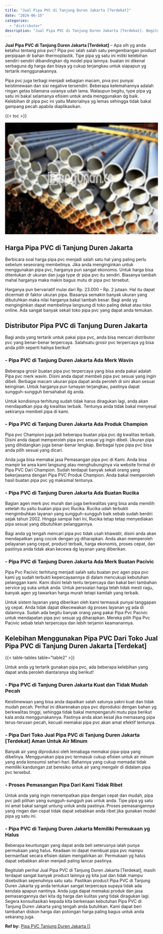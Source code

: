 ```yaml
---
title: "Jual Pipa PVC di Tanjung Duren Jakarta [Terdekat]"
date: "2024-06-15"
categories: 
  - "distributor"
description: "Jual Pipa PVC di Tanjung Duren Jakarta [Terdekat]. Begitulah perihal Jual Pipa PVC di Tanjung Duren Jakarta [Terdekat], masih terdapat sangat banyak produc..."
---
```


**Jual Pipa PVC di Tanjung Duren Jakarta \[Terdekat\]** – Apa sih yg anda ketahui tentang piva pvc? Pipa pvc ialah salah satu pengembangan product perpipaan dr bahan thermoplastik. Tipe pipa yg satu ini miliki kelebihan sendiri-sendiri dibandingkan dg model pipa lainnya. buatan ini dikenal serbaguna dg harga dan biaya yg cukup terjangkau untuk siapapun yg tertarik menggunakannya.

Pipa pvc juga terbagi menjadi sebagian macam, piva pvc punyai keistimewaan dan sisi negative tersendiri. Beberapa kelemahannya adalah ringan getas bilamana usianya udah lama. Walaupun begitu, type pipa yg satu ini bakal selamanya efisien untuk anda menggunakan dg baik. Kelebihan dr pipa pvc ini yaitu Materialnya yg lemas sehingga tidak bakal gampang pecah apabila diaplikasikan.

{{< toc >}}

![Jual Pipa PVC di Tanjung Duren Jakarta [Terdekat]](/images/jaul-pipa-pvc-51.png)

## Harga Pipa PVC di Tanjung Duren Jakarta

Berbicara soal harga pipa pvc menjadi salah satu hal yang paling perlu sebelum seseorang membelinya. Jika anda menginginkan untuk menggunakan pipa pvc, harganya pun sangat ekonomis. Untuk harga bisa ditentukan dr ukuran dan juga type dr pipa pvc itu sendiri. Biasanya tambah mahal harganya maka makin bagus mutu dr pipa pvc tersebut.

Harganya pun bervariatif mulai dari Rp. 23.000 – Rp. 2 jutaan. Hal itu dapat dicermati dr faktor ukuran pipa. Biasanya semakin banyak ukuran yang dibutuhkan maka nilai harganya bakal tambah besar. Bagi anda yg menginginkan dapat membelinya langsung di toko paling dekat atau toko online. Ada sangat banyak sekali toko pipa pvc yang dapat anda temukan.

## Distributor Pipa PVC di Tanjung Duren Jakarta

Bagi anda yang tertarik untuk pakai pipa pvc, anda bisa mencari distributor pvc yang benar-benar terpercaya. Salahsatu grosir pvc terpercaya yg bisa anda pilih seperti halnya berikut!

### \- Pipa PVC di Tanjung Duren Jakarta Ada Merk Wavin

Beberapa grosir buatan pipa pvc terpercaya yang bisa anda pakai adalah Pipa pvc merk wavin. Disini anda dapat membeli pipa pvc sesuai yang ingin dibeli. Berbagai macam ukuran pipa dapat anda peroleh di sini akan sesuai keinginan. Untuk harganya pun lumayan terjangkau, pastinya dapat sungguh-sungguh bersahabat dg anda.

Untuk kondisinya terhitung sudah tidak harus diragukan lagi, anda akan mendapatkan pipa dg kwalitas terbaik. Tentunya anda tidak bakal menyesal sekiranya membeli pipa di kami.

### \- Pipa PVC di Tanjung Duren Jakarta Ada Produk Champion

Pipa pvc Champion juga jadi beberapa buatan pipa pvc dg kwalitas terbaik. Disini anda dapat memperoleh pipa pvc sesuai yg ingin dibeli. Ukuran pipa yang dihidangkan juga benar-benar lengkap. Berbagai type pipa pvc bisa anda pilih sesuai yang dicari.

Anda juga bisa memakai jasa Pemasangan pipa pvc di Kami. Anda bisa mampir ke area kami langsung atau menghubunginya via website formal dr Pipa PVC Dari Champion. Sudah terdapat banyak sekali orang yang bekerjasama dengan Pipa PVC Produk Champion. Anda bakal memperoleh hasil buatan pipa pvc yg maksimal tentunya.

### \- Pipa PVC di Tanjung Duren Jakarta Ada Buatan Rucika

Bagian agen merk pvc murah dan juga berkwalitas yang bisa anda memilih setelah itu yaitu buatan pipa pvc Rucika. Rucika udah terbukti mengimbuhkan layanan yang sungguh-sungguh baik sebab sudah berdiri sejak tahun 2002. Hingga sampai hari ini, Rucika tetap tetap menyediakan pipa sesuai yang dibutuhkan pelanggannya.

Bagi anda yg tengah mencari pipa pvc tidak usah khawatir, disini anda akan mendapatkan yang cocok dengan yg diharapkan. Anda akan memperoleh pelayanan yang cepat, product terbaik, harga ekonomis, proses cepat, dan pastinya anda tidak akan kecewa dg layanan yang diberikan.

### \- Pipa PVC di Tanjung Duren Jakarta Ada Merk Buatan Pacivic

Pipa Pvc Pacivic terhitung menjadi salah satu buatan pvc agen pipa pvc kami yg sudah terbukti kepercayaannya di dalam mencukupi kebutuhan pelanggan kami. Kami disini telah tentu terpercaya dan bakal beri tambahan service yg suka untuk anda. Untuk persoalan harga telah tidak mesti ragu, banyak agen yg tawarkan harga murah tetapi kamilah yang terbaik.

Untuk sistem layanan yang diberikan oleh kami termasuk punyai tanggapan yg cepat. Anda tidak dapat dikecewakan dg proses layanan yg ada di dalamnya. Sudah ada begitu banyak orang yang pakai Pipa Pvc Pacivic untuk mendapatan pipa pvc sesuai yg diharapkan. Mereka pilih Pipa Pvc Pacivic sebab telah terpercaya dan lebih terjamin keamanannya.

## Kelebihan Menggunakan Pipa PVC Dari Toko Jual Pipa PVC di Tanjung Duren Jakarta \[Terdekat\]

{{< table-tables table="table2" >}}

Untuk anda yg tertarik gunakan pipa pvc, ada beberapa kelebihan yang dapat anda peroleh diantaranya sbg berikut!

### \- Pipa PVC di Tanjung Duren Jakarta Kuat dan Tidak Mudah Pecah

Keistimewaan yang bisa anda dapatkan salah satunya yakni kuat dan tidak mudah pecah. Perihal ini dikarenakan pipa pvc diproduksi dengan bahan yg berkwalitas tinggi, sehingga tidak bakal mempengaruhi mutu pipa berikut kala anda menggunakannya. Pastinya anda akan kesal jika memasang pipa terus-terusan pecah, kecuali memakai pipa pvc akan amat efektif tentunya.

### \- Pipa Dari Toko Jual Pipa PVC di Tanjung Duren Jakarta \[Terdekat\] Aman Untuk Air Minum

Banyak air yang diproduksi oleh lemabaga memakai pipa-pipa yang dibelinya. Menggunakan pipa pvc termasuk cukup efisien untuk air minum yang anda konsumsi sehari-hari. Bahannya yang cukup memadai tidak memiliki kandungan zat beresiko untuk air yang mengalir di didalam pipa pvc tersebut.

### \- Proses Pemasangan Pipa Dari Kami Tidak Ribet

Untuk anda yang ingin menempatkan pipa dengan cepat dan mudah, pipa pvc jadi pilihan yang sungguh-sungguh pas untuk anda. Tipe pipa yg satu ini amat bakal sangat untung untuk anda pastinya. Proses pemasangannya yang ringan dan cepat tidak dapat sebabkan anda ribet jika gunakan model pipa yg satu ini.

### \- Pipa PVC di Tanjung Duren Jakarta Memiliki Permukaan yg Halus

Beberapa keuntungan yang dapat anda beli seterusnya ialah punya permukaan yang halus. Keadaan ini dapat membuat pipa pvc mampu bermanfaat secara efisien dalam mengalirkan air. Permukaan yg halus dapat sebabkan aliran menjadi paling lancar pastinya.

Begitulah perihal Jual Pipa PVC di Tanjung Duren Jakarta \[Terdekat\], masih terdapat sangat banyak product lainnya yg kita jual dan tidak mampu disebutkan sepenuhnya satu satu. Pastikan product Pipa PVC di Tanjung Duren Jakarta yg anda tentukan sangat terpercaya supaya tidak ada kendala apapun nantinya. Anda juga dapat memakai produk dan jasa pemasangannya dari kita dg harga dan kulitas yang tidak diragukan lagi. Segera konsultasikan kepada kita berkenaan kebutuhan Pipa PVC di Tanjung Duren Jakarta yang tengah anda butuhkan. Kami dapat beri tambahan diskon harga dan potongan harga paling bagus untuk anda sekarang juga.

**Ref by:** [Pipa PVC Tanjung Duren Jakarta []](https://id.wikipedia.org/wiki/Pipa)
